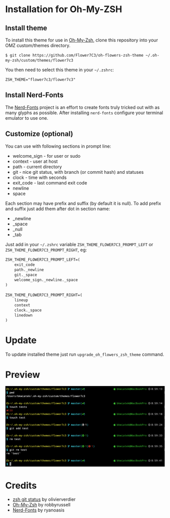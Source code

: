 # Installation for Oh-My-ZSH

## Install theme

To install this theme for use in [Oh-My-Zsh](https://github.com/robbyrussell/oh-my-zsh), clone this repository into your OMZ custom/themes directory.

    $ git clone https://github.com/Flower7C3/oh-flowers-zsh-theme ~/.oh-my-zsh/custom/themes/flower7c3

You then need to select this theme in your `~/.zshrc`:

    ZSH_THEME="flower7c3/flower7c3"
    
## Install Nerd-Fonts
   
The [Nerd-Fonts](https://github.com/ryanoasis/nerd-fonts) project is an effort to create fonts truly tricked out with as many glyphs as possible. After installing `nerd-fonts` configure your terminal emulator to use one.


## Customize (optional)

You can use with following sections in prompt line:
* welcome_sign - for user or sudo
* context - user at host
* path - current directory
* git - nice git status, with branch (or commit hash) and statuses
* clock - time with seconds
* exit_code - last command exit code
* newline
* space

Each section may have prefix and suffix (by default it is null). To add prefix and suffix just add them after dot in section name:
* _newline
* _space
* _null
* _tab

Just add in your `~/.zshrc` variable `ZSH_THEME_FLOWER7C3_PROMPT_LEFT` or `ZSH_THEME_FLOWER7C3_PROMPT_RIGHT`, eg:

    ZSH_THEME_FLOWER7C3_PROMPT_LEFT=(
        exit_code
        path._newline
        git._space
        welcome_sign._newline._space
    )

    ZSH_THEME_FLOWER7C3_PROMPT_RIGHT=(
        lineup
        context
        clock._space
        linedown
    )



# Update

To update installed theme just run `upgrade_oh_flowers_zsh_theme` command.



# Preview

<img src="https://github.com/Flower7C3/oh-flowers-zsh-theme/raw/master/screenshot.png" width=600/>



# Credits

* [zsh git status](https://github.com/olivierverdier/zsh-git-prompt) by olivierverdier
* [Oh-My-Zsh](https://github.com/robbyrussell/oh-my-zsh) by robbyrussell
* [Nerd-Fonts](https://github.com/ryanoasis/nerd-fonts) by ryanoasis
